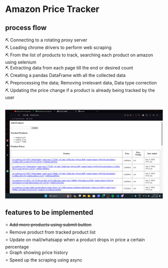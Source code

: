 # Amazon Price Tracker

## process flow
  ⛏️ Connecting to a rotating proxy server<br>
  ⛏️ Loading chrome drivers to perform web scraping<br>
  ⛏️ From the list of products to track, searching each product on amazon using selenium<br>
  ⛏️ Extracting data from each page till the end or desired count<br>
  ⛏️ Creating a pandas DataFrame with all the collected data<br>
  ⛏️ Preprocessing the data; Removing irrelevant data, Data type correction<br>
  ⛏️ Updating the price change if a product is already being tracked by the user<br>

<br>
<img src = "https://github.com/puneethsaiN/AmazonPriceScraper/blob/master/Screenshots/Screenshot%20(43).png">

## features to be implemented
  ⭐ <strike>Add more products using submit button</strike><br>
  ⭐ Remove product from tracked product list<br>
  ⭐ Update on mail/whatsapp when a product drops in price a certain percentage<br>
  ⭐ Graph showing price history<br>
  ⭐ Speed up the scraping using async <br>
